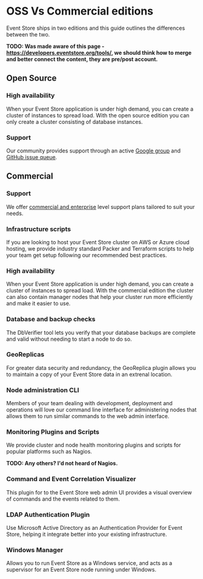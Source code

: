 # OSS Vs Commercial editions

Event Store ships in two editions and this guide outlines the differences between the two.

**TODO: Was made aware of this page - <https://developers.eventstore.org/tools/>, we should think how to merge and better connect the content, they are pre/post account.**

## Open Source

### High availability

When your Event Store application is under high demand, you can create a cluster of instances to spread load. With the open source edition you can only create a cluster consisting of database instances.

### Support

Our community provides support through an active [Google group](https://groups.google.com/forum/#!forum/event-store) and [GitHub issue queue](https://github.com/eventstore/eventstore/issues).

## Commercial

### Support

We offer [commercial and enterprise](https://eventstore.org/support/) level support plans tailored to suit your needs.

### Infrastructure scripts

If you are looking to host your Event Store cluster on AWS or Azure cloud hosting, we provide industry standard Packer and Terraform scripts to help your team get setup following our recommended best practices.

### High availability

When your Event Store application is under high demand, you can create a cluster of instances to spread load. With the commercial edition the cluster can also contain manager nodes that help your cluster run more efficiently and make it easier to use.

### Database and backup checks

The DbVerifier tool lets you verify that your database backups are complete and valid without needing to start a node to do so.

### GeoReplicas

For greater data security and redundancy, the GeoReplica plugin allows you to maintain a copy of your Event Store data in an extrenal location.

### Node administration CLI

Members of your team dealing with development, deployment and operations will love our command line interface for administering nodes that allows them to run similar commands to the web admin interface.

### Monitoring Plugins and Scripts

We provide cluster and node health monitoring plugins and scripts for popular platforms such as Nagios.

**TODO: Any others? I'd not heard of Nagios.**

### Command and Event Correlation Visualizer

This plugin for to the Event Store web admin UI provides a visual overview of commands and the events related to them.

### LDAP Authentication Plugin

Use Microsoft Active Directory as an Authentication Provider for Event Store, helping it integrate better into your existing infrastructure.

### Windows Manager

Allows you to run Event Store as a Windows service, and acts as a supervisor for an Event Store node running under Windows.